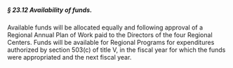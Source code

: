 ##### § 23.12 Availability of funds. #####

Available funds will be allocated equally and following approval of a Regional Annual Plan of Work paid to the Directors of the four Regional Centers. Funds will be available for Regional Programs for expenditures authorized by section 503(c) of title V, in the fiscal year for which the funds were appropriated and the next fiscal year.
